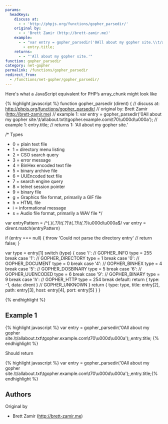 ```yaml
---
params:
  headKeys:
    discuss at:
      - - 'http://phpjs.org/functions/gopher_parsedir/'
    original by:
      - - 'Brett Zamir (http://brett-zamir.me)'
    example:
      - - "var entry = gopher_parsedir('0All about my gopher site.\\t/allabout.txt\\tgopher.example.com\\t70\\u000d\\u000a');"
        - entry.title;
    returns:
      - - "'All about my gopher site.'"
function: gopher_parsedir
category: net-gopher
permalink: /functions/gopher_parsedir
redirect_from:
  - /functions/net-gopher/gopher_parsedir/
---
```


<!-- WARNING! This file is auto generated by `npm run web:inject`, do not edit by hand -->

Here's what a JavaScript equivalent for PHP’s array_chunk might look like

{% highlight javascript %}
function gopher_parsedir (dirent) {
  //  discuss at: http://phpjs.org/functions/gopher_parsedir/
  // original by: Brett Zamir (http://brett-zamir.me)
  //   example 1: var entry = gopher_parsedir('0All about my gopher site.\t/allabout.txt\tgopher.example.com\t70\u000d\u000a');
  //   example 1: entry.title;
  //   returns 1: 'All about my gopher site.'

  /* Types
   * 0 = plain text file
   * 1 = directory menu listing
   * 2 = CSO search query
   * 3 = error message
   * 4 = BinHex encoded text file
   * 5 = binary archive file
   * 6 = UUEncoded text file
   * 7 = search engine query
   * 8 = telnet session pointer
   * 9 = binary file
   * g = Graphics file format, primarily a GIF file
   * h = HTML file
   * i = informational message
   * s = Audio file format, primarily a WAV file
   */

  var entryPattern = /^(.)(.*?)\t(.*?)\t(.*?)\t(.*?)\u000d\u000a$/
  var entry = dirent.match(entryPattern)

  if (entry === null) {
    throw 'Could not parse the directory entry'
    // return false;
  }

  var type = entry[1]
  switch (type) {
    case 'i':
    // GOPHER_INFO
      type = 255
      break
    case '1':
    // GOPHER_DIRECTORY
      type = 1
      break
    case '0':
    // GOPHER_DOCUMENT
      type = 0
      break
    case '4':
    // GOPHER_BINHEX
      type = 4
      break
    case '5':
    // GOPHER_DOSBINARY
      type = 5
      break
    case '6':
    // GOPHER_UUENCODED
      type = 6
      break
    case '9':
    // GOPHER_BINARY
      type = 9
      break
    case 'h':
    // GOPHER_HTTP
      type = 254
      break
    default:
      return {
        type: -1,
        data: dirent
      } // GOPHER_UNKNOWN
  }
  return {
    type: type,
    title: entry[2],
    path: entry[3],
    host: entry[4],
    port: entry[5]
  }
}

{% endhighlight %}

## Example 1

{% highlight javascript %}
var entry = gopher_parsedir('0All about my gopher site.\t/allabout.txt\tgopher.example.com\t70\u000d\u000a');,entry.title;
{% endhighlight %}

Should return

{% highlight javascript %}
var entry = gopher_parsedir('0All about my gopher site.\t/allabout.txt\tgopher.example.com\t70\u000d\u000a');,entry.title;{% endhighlight %}


## Authors


Original by

- Brett Zamir (http://brett-zamir.me)

